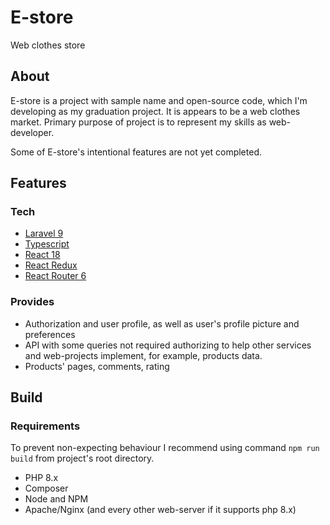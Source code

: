 # E-store
Web clothes store
## About

E-store is a project with sample name and open-source code, which I'm developing as my graduation project.
It is appears to be a web clothes market. Primary purpose of project is to represent my skills as web-developer.

Some of E-store's intentional features are not yet completed. 

## Features

### Tech

- [Laravel 9](https://laravel.com/) 
- [Typescript](https://www.typescriptlang.org/)
- [React 18](https://reactjs.org/)
- [React Redux](https://react-redux.js.org/)
- [React Router 6](https://reactrouter.com/en/main)

### Provides

- Authorization and user profile, as well as user's profile picture and preferences
- API with some queries not required authorizing to help other services and web-projects implement, for example, products data.
- Products' pages, comments, rating

## Build

### Requirements

To prevent non-expecting behaviour I recommend using command ```npm run build```
from project's root directory.

- PHP 8.x
- Composer
- Node and NPM
- Apache/Nginx (and every other web-server if it supports php 8.x)
